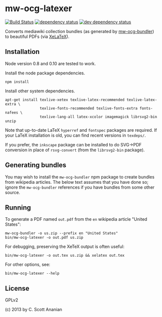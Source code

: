 # mw-ocg-latexer

[![Build Status][1]][2] [![dependency status][3]][4] [![dev dependency status][5]][6]

Converts mediawiki collection bundles (as generated by [mw-ocg-bundler]) to
beautiful PDFs (via [XeLaTeX][]).

[mw-ocg-bundler]: https://github.com/wikimedia/mediawiki-extensions-Collection-OfflineContentGenerator-bundler
[XeLaTeX]: https://en.wikipedia.org/wiki/XeTeX

## Installation

Node version 0.8 and 0.10 are tested to work.

Install the node package dependencies.
```
npm install
```

Install other system dependencies.
```
apt-get install texlive-xetex texlive-latex-recommended texlive-latex-extra \
                texlive-fonts-recommended texlive-fonts-extra fonts-nafees \
                texlive-lang-all latex-xcolor imagemagick librsvg2-bin unzip
```

Note that up-to-date LaTeX `hyperref` and `fontspec` packages are
required.  If your LaTeX installation is old, you can find recent
versions in `texdeps/`.

If you prefer, the `inkscape` package can be installed to do SVG->PDF
conversion in place of `rsvg-convert` (from the `librsvg2-bin` package).

## Generating bundles

You may wish to install the `mw-ocg-bundler` npm package to create bundles
from wikipedia articles.  The below text assumes that you have done
so; ignore the `mw-ocg-bundler` references if you have bundles from
some other source.

## Running

To generate a PDF named `out.pdf` from the `en` wikipedia article
"United States":
```
mw-ocg-bundler -o us.zip --prefix en "United States"
bin/mw-ocg-latexer -o out.pdf us.zip
```

For debugging, preserving the XeTeX output is often useful:
```
bin/mw-ocg-latexer -o out.tex us.zip && xelatex out.tex
```

For other options, see:
```
bin/mw-ocg-latexer --help
```

## License

GPLv2

(c) 2013 by C. Scott Ananian

[1]: https://travis-ci.org/wikimedia/mediawiki-extensions-Collection-OfflineContentGenerator-latex_renderer.png
[2]: https://travis-ci.org/wikimedia/mediawiki-extensions-Collection-OfflineContentGenerator-latex_renderer
[3]: https://david-dm.org/wikimedia/mediawiki-extensions-Collection-OfflineContentGenerator-latex_renderer.png
[4]: https://david-dm.org/wikimedia/mediawiki-extensions-Collection-OfflineContentGenerator-latex_renderer
[5]: https://david-dm.org/wikimedia/mediawiki-extensions-Collection-OfflineContentGenerator-latex_renderer/dev-status.png
[6]: https://david-dm.org/wikimedia/mediawiki-extensions-Collection-OfflineContentGenerator-latex_renderer#info=devDependencies
